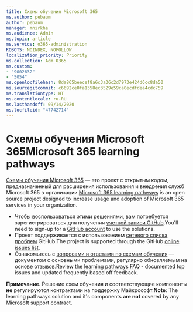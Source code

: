 ```yaml
---
title: Схемы обучения Microsoft 365
ms.author: pebaum
author: pebaum
manager: mnirkhe
ms.audience: Admin
ms.topic: article
ms.service: o365-administration
ROBOTS: NOINDEX, NOFOLLOW
localization_priority: Priority
ms.collection: Adm_O365
ms.custom:
- "9002632"
- "5054"
ms.openlocfilehash: 8da865beecef8a6c3a36c2d7973e424d6cc8da50
ms.sourcegitcommit: c6692ce0fa1358ec3529e59ca0ecdfdea4cdc759
ms.translationtype: HT
ms.contentlocale: ru-RU
ms.lasthandoff: 09/14/2020
ms.locfileid: "47742714"
---
```

# <a name="microsoft-365-learning-pathways"></a><span data-ttu-id="804be-102">Схемы обучения Microsoft 365</span><span class="sxs-lookup"><span data-stu-id="804be-102">Microsoft 365 learning pathways</span></span>

<span data-ttu-id="804be-103">[Схемы обучения Microsoft 365](https://docs.microsoft.com/office365/customlearning/) — это проект с открытым кодом, предназначенный для расширения использования и внедрения служб Microsoft 365 в организации.</span><span class="sxs-lookup"><span data-stu-id="804be-103">[Microsoft 365 learning pathways](https://docs.microsoft.com/office365/customlearning/) is an open source project designed to increase usage and adoption of Microsoft 365 services in your organization.</span></span>

- <span data-ttu-id="804be-104">Чтобы воспользоваться этими решениями, вам потребуется зарегистрироваться для получения [учетной записи GitHub](https://aka.ms/joingithub).</span><span class="sxs-lookup"><span data-stu-id="804be-104">You'll need to sign-up for a [GitHub account](https://aka.ms/joingithub) to use the solutions.</span></span>
- <span data-ttu-id="804be-105">Проект поддерживается с использованием [сетевого списка проблем](https://aka.ms/CustomLearningHelp) GitHub.</span><span class="sxs-lookup"><span data-stu-id="804be-105">The project is supported through the GitHub [online issues list](https://aka.ms/CustomLearningHelp).</span></span>
- <span data-ttu-id="804be-106">Ознакомьтесь с [вопросами и ответами по схемам обучения](https://docs.microsoft.com/office365/customlearning/faq) — документом с основными проблемами, регулярно обновляемым на основе отзывов.</span><span class="sxs-lookup"><span data-stu-id="804be-106">Review the [learning pathways FAQ](https://docs.microsoft.com/office365/customlearning/faq) - documented top issues and updated frequently based off feedback.</span></span>

<span data-ttu-id="804be-107">**Примечание**. Решение схем обучения и соответствующие компоненты **не** регулируются контрактами на поддержку Майкрософт.</span><span class="sxs-lookup"><span data-stu-id="804be-107">**Note**: The learning pathways solution and it's components **are not** covered by any Microsoft support contract.</span></span>
